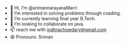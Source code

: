 - 👋 Hi, I’m @srimannarayanaMarri
- 👀 I’m interested in solving problems through coading.
- 🌱 I’m currently learning final year B.Tech.
- 💞️ I’m looking to collaborate on java.
- 📫 reach me with indhrachowdary@gmail.com
- 😄 Pronouns: Sriman


<!---
srimannarayanaMarri/srimannarayanaMarri is a ✨ special ✨ repository because its `README.md` (this file) appears on your GitHub profile.
You can click the Preview link to take a look at your changes.
--->
